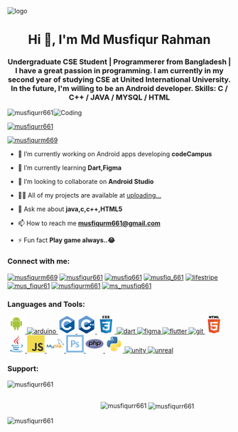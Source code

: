 ![logo](https://github.com/musfiqurR661/musfiqurR661/blob/main/Purple%20Green%20Modern%20Gaming%20Banner%20Landscape.png)
<h1 align="center">Hi 👋, I'm Md Musfiqur Rahman</h1>
<h3 align="center">Undergraduate CSE Student | Programmerer from Bangladesh | I have a great passion in programming. I am currently in my second year of studying CSE at United International University. In the future, I'm willing to be an Android developer. Skills: C / C++ / JAVA / MYSQL / HTML</h3>
<img align="right" alt="Coding" width="400" src="https://gifdb.com/images/high/animated-chock-coding-c78f6elj32sfoi8q.webp">


<p align="left"> <img src="https://komarev.com/ghpvc/?username=musfiqurr661&label=Profile%20views&color=0e75b6&style=flat" alt="musfiqurr661" /> </p>

<p align="left"> <a href="https://github.com/ryo-ma/github-profile-trophy"><img src="https://github-profile-trophy.vercel.app/?username=musfiqurr661" alt="musfiqurr661" /></a> </p>

<p align="left"> <a href="https://twitter.com/musfiqurm669" target="blank"><img src="https://img.shields.io/twitter/follow/musfiqurm669?logo=twitter&style=for-the-badge" alt="musfiqurm669" /></a> </p>

- 🔭 I’m currently working on Android apps developing **codeCampus**

- 🌱 I’m currently learning **Dart,Figma**

- 👯 I’m looking to collaborate on **Android Studio**

- 👨‍💻 All of my projects are available at [uploading...](uploading...)

- 💬 Ask me about **java,c,c++,HTML5**

- 📫 How to reach me **musfiqurm661@gmail.com**

- ⚡ Fun fact **Play game always..😂**

<h3 align="left">Connect with me:</h3>
<p align="left">
<a href="https://twitter.com/musfiqurm669" target="blank"><img align="center" src="https://raw.githubusercontent.com/rahuldkjain/github-profile-readme-generator/master/src/images/icons/Social/twitter.svg" alt="musfiqurm669" height="30" width="40" /></a>
<a href="https://linkedin.com/in/musfiqur661" target="blank"><img align="center" src="https://raw.githubusercontent.com/rahuldkjain/github-profile-readme-generator/master/src/images/icons/Social/linked-in-alt.svg" alt="musfiqur661" height="30" width="40" /></a>
<a href="https://fb.com/musfiq661" target="blank"><img align="center" src="https://raw.githubusercontent.com/rahuldkjain/github-profile-readme-generator/master/src/images/icons/Social/facebook.svg" alt="musfiq661" height="30" width="40" /></a>
<a href="https://instagram.com/musfiq_661" target="blank"><img align="center" src="https://raw.githubusercontent.com/rahuldkjain/github-profile-readme-generator/master/src/images/icons/Social/instagram.svg" alt="musfiq_661" height="30" width="40" /></a>
<a href="https://www.youtube.com/c/lifestripe" target="blank"><img align="center" src="https://raw.githubusercontent.com/rahuldkjain/github-profile-readme-generator/master/src/images/icons/Social/youtube.svg" alt="lifestripe" height="30" width="40" /></a>
<a href="https://www.codechef.com/users/mus_fiqur61" target="blank"><img align="center" src="https://cdn.jsdelivr.net/npm/simple-icons@3.1.0/icons/codechef.svg" alt="mus_fiqur61" height="30" width="40" /></a>
<a href="https://codeforces.com/profile/musfiqurm661" target="blank"><img align="center" src="https://raw.githubusercontent.com/rahuldkjain/github-profile-readme-generator/master/src/images/icons/Social/codeforces.svg" alt="musfiqurm661" height="30" width="40" /></a>
<a href="https://discord.gg/ms_musfiq661" target="blank"><img align="center" src="https://raw.githubusercontent.com/rahuldkjain/github-profile-readme-generator/master/src/images/icons/Social/discord.svg" alt="ms_musfiq661" height="30" width="40" /></a>
</p>

<h3 align="left">Languages and Tools:</h3>
<p align="left"> <a href="https://developer.android.com" target="_blank" rel="noreferrer"> <img src="https://raw.githubusercontent.com/devicons/devicon/master/icons/android/android-original-wordmark.svg" alt="android" width="40" height="40"/> </a> <a href="https://www.arduino.cc/" target="_blank" rel="noreferrer"> <img src="https://cdn.worldvectorlogo.com/logos/arduino-1.svg" alt="arduino" width="40" height="40"/> </a> <a href="https://www.cprogramming.com/" target="_blank" rel="noreferrer"> <img src="https://raw.githubusercontent.com/devicons/devicon/master/icons/c/c-original.svg" alt="c" width="40" height="40"/> </a> <a href="https://www.w3schools.com/cpp/" target="_blank" rel="noreferrer"> <img src="https://raw.githubusercontent.com/devicons/devicon/master/icons/cplusplus/cplusplus-original.svg" alt="cplusplus" width="40" height="40"/> </a> <a href="https://www.w3schools.com/css/" target="_blank" rel="noreferrer"> <img src="https://raw.githubusercontent.com/devicons/devicon/master/icons/css3/css3-original-wordmark.svg" alt="css3" width="40" height="40"/> </a> <a href="https://dart.dev" target="_blank" rel="noreferrer"> <img src="https://www.vectorlogo.zone/logos/dartlang/dartlang-icon.svg" alt="dart" width="40" height="40"/> </a> <a href="https://www.figma.com/" target="_blank" rel="noreferrer"> <img src="https://www.vectorlogo.zone/logos/figma/figma-icon.svg" alt="figma" width="40" height="40"/> </a> <a href="https://flutter.dev" target="_blank" rel="noreferrer"> <img src="https://www.vectorlogo.zone/logos/flutterio/flutterio-icon.svg" alt="flutter" width="40" height="40"/> </a> <a href="https://git-scm.com/" target="_blank" rel="noreferrer"> <img src="https://www.vectorlogo.zone/logos/git-scm/git-scm-icon.svg" alt="git" width="40" height="40"/> </a> <a href="https://www.w3.org/html/" target="_blank" rel="noreferrer"> <img src="https://raw.githubusercontent.com/devicons/devicon/master/icons/html5/html5-original-wordmark.svg" alt="html5" width="40" height="40"/> </a> <a href="https://www.java.com" target="_blank" rel="noreferrer"> <img src="https://raw.githubusercontent.com/devicons/devicon/master/icons/java/java-original.svg" alt="java" width="40" height="40"/> </a> <a href="https://developer.mozilla.org/en-US/docs/Web/JavaScript" target="_blank" rel="noreferrer"> <img src="https://raw.githubusercontent.com/devicons/devicon/master/icons/javascript/javascript-original.svg" alt="javascript" width="40" height="40"/> </a> <a href="https://www.mysql.com/" target="_blank" rel="noreferrer"> <img src="https://raw.githubusercontent.com/devicons/devicon/master/icons/mysql/mysql-original-wordmark.svg" alt="mysql" width="40" height="40"/> </a> <a href="https://www.photoshop.com/en" target="_blank" rel="noreferrer"> <img src="https://raw.githubusercontent.com/devicons/devicon/master/icons/photoshop/photoshop-line.svg" alt="photoshop" width="40" height="40"/> </a> <a href="https://www.php.net" target="_blank" rel="noreferrer"> <img src="https://raw.githubusercontent.com/devicons/devicon/master/icons/php/php-original.svg" alt="php" width="40" height="40"/> </a> <a href="https://www.python.org" target="_blank" rel="noreferrer"> <img src="https://raw.githubusercontent.com/devicons/devicon/master/icons/python/python-original.svg" alt="python" width="40" height="40"/> </a> <a href="https://unity.com/" target="_blank" rel="noreferrer"> <img src="https://www.vectorlogo.zone/logos/unity3d/unity3d-icon.svg" alt="unity" width="40" height="40"/> </a> <a href="https://unrealengine.com/" target="_blank" rel="noreferrer"> <img src="https://raw.githubusercontent.com/kenangundogan/fontisto/036b7eca71aab1bef8e6a0518f7329f13ed62f6b/icons/svg/brand/unreal-engine.svg" alt="unreal" width="40" height="40"/> </a> </p>

<h3 align="left">Support:</h3>
<p><a href="https://ko-fi.com/musfiqurr661"> <img align="left" src="https://cdn.ko-fi.com/cdn/kofi3.png?v=3" height="50" width="210" alt="musfiqurr661" /></a></p><br><br>

<p><img align="left" src="https://github-readme-stats.vercel.app/api/top-langs?username=musfiqurr661&show_icons=true&locale=en&layout=compact" alt="musfiqurr661" /></p>

<p>&nbsp;<img align="center" src="https://github-readme-stats.vercel.app/api?username=musfiqurr661&show_icons=true&locale=en" alt="musfiqurr661" /></p>

<p><img align="center" src="https://github-readme-streak-stats.herokuapp.com/?user=musfiqurr661&" alt="musfiqurr661" /></p>
